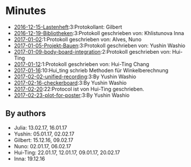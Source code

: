 # Minutes

* [2016-12-15-Lastenheft](minute-2016-12-15-Lastenheft.md):3:Protokollant: Gilbert
* [2016-12-19-Bibliotheken](minute-2016-12-19-Bibliotheken.md):3:Protokoll geschrieben von: Khlistunova Inna
* [2017-01-02](minute-2017-01-02.md):1:Protokoll geschrieben von: Alves, Nuno
* [2017-01-05-Projekt-Bauen](minute-2017-01-05-Projekt-Bauen.md):3:Protokoll geschrieben von: Yushin Washio
* [2017-01-09-body-board-integration](minute-2017-01-09-body-board-integration.md):2:Protokoll geschrieben von: Hui-Ting 
* [2017-01-12](minute-2017-01-12.md):1:Protokoll geschrieben von: Hui-Ting Chang 
* [2017-01-16](minute-2017-01-16.md):10:Hui_ting schrieb Methoden für Winkelberechnung
* [2017-02-02-unified-recording](minute-2017-02-02-unified-recording.md):3:By Yushin Washio
* [2017-02-16-checkerboard](minute-2017-02-16-checkerboard.md):3:By Yushin Washio
* [2017-02-20](minute-2017-02-20.md):22:Protocol ist von Hui-Ting geschrieben.
* [2017-02-23-plot-for-poster](minute-2017-02-23-plot-for-poster.md):3:By Yushin Washio

## By authors

* Julia: 		13.02.17, 16.01.17
* Yushin:		05.01.17, 02.02.17
* Gilbert: 	15.12.16, 09.02.17
* Nuno:		02.01.17, 06.02.17
* Hui-Ting:	22.01.17, 12.01.17, 09.01.17, 20.02.17
* Inna: 		19.12.16

